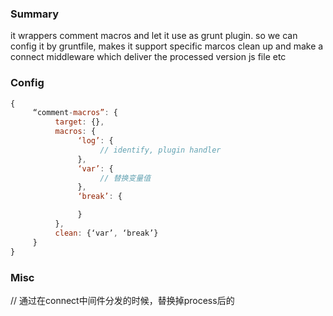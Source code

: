 
### Summary
it wrappers comment macros and let it use as grunt plugin.
so we can config it by gruntfile, makes it support specific marcos clean up and make a connect middleware which deliver the processed version js file etc

### Config

``` js
{
     “comment-macros”: {
          target: {},
          macros: {
               ‘log’: {
                    // identify, plugin handler
               },
               ‘var’: {
                    // 替换变量值
               },
               ‘break’: {

               }
          },
          clean: {‘var’, ‘break’}
     }
}
```

### Misc
// 通过在connect中间件分发的时候，替换掉process后的






